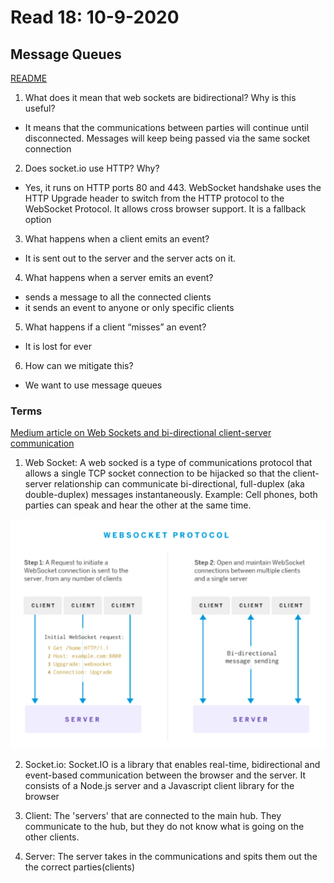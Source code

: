 # Read 18: 10-9-2020

## Message Queues

[README](/README.md)

1. What does it mean that web sockets are bidirectional? Why is this useful?

- It means that the communications between parties will continue until disconnected. Messages will keep being passed via the same socket connection

2. Does socket.io use HTTP? Why?

- Yes, it runs on HTTP ports 80 and 443. WebSocket handshake uses the HTTP Upgrade header to switch from the HTTP protocol to the WebSocket Protocol. It allows cross browser support. It is a fallback option

3. What happens when a client emits an event?

- It is sent out to the server and the server acts on it.

4. What happens when a server emits an event?

- sends a message to all the connected clients
- it sends an event to anyone or only specific clients

5. What happens if a client “misses” an event?

- It is lost for ever

6. How can we mitigate this?

- We want to use message queues

### Terms

[Medium article on Web Sockets and bi-directional client-server communication](https://medium.com/@nerdplusdog/websocket-simultaneous-bi-directional-client-server-communication-e7948203054b)

1. Web Socket: A web socked is a type of communications protocol that allows a single TCP socket connection to be hijacked so that the client-server relationship can communicate bi-directional, full-duplex (aka double-duplex) messages instantaneously. Example: Cell phones, both parties can speak and hear the other at the same time.

![Web Socket Protocol](img/websocket-protocol.png)

2. Socket.io: Socket.IO is a library that enables real-time, bidirectional and event-based communication between the browser and the server. It consists of a Node.js server and a Javascript client library for the browser

3. Client: The 'servers' that are connected to the main hub. They communicate to the hub, but they do not know what is going on the other clients.

4. Server: The server takes in the communications and spits them out the the correct parties(clients)
